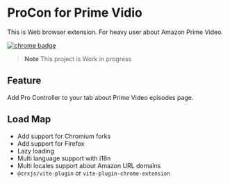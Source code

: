 # ProCon for Prime Vidio

This is Web browser extension. For heavy user about Amazon Prime Video.

[![chrome badge](https://img.shields.io/static/v1?label=Chrome&logo=googlechrome&message=get%20from%20here!&style=social)](https://chrome.google.com/webstore/detail/procon-for-prime-video/lgkkdcdmokbbjefjihihjcohjmjlibbm)

<!-- [![edge badge](https://img.shields.io/static/v1?label=Edge&logo=microsoftedge&message=get%20from%20here!&style=social)](https://chrome.google.com/webstore/detail/procon-for-prime-video/lgkkdcdmokbbjefjihihjcohjmjlibbm) -->
<!-- [![firefox badge](https://img.shields.io/static/v1?label=Firefox&logo=firefox&message=get%20from%20here!&style=social)](https://chrome.google.com/webstore/detail/procon-for-prime-video/lgkkdcdmokbbjefjihihjcohjmjlibbm) -->
<!-- [![brave badge](https://img.shields.io/static/v1?label=Brave&logo=brave&message=get%20from%20here!&style=social)](https://chrome.google.com/webstore/detail/procon-for-prime-video/lgkkdcdmokbbjefjihihjcohjmjlibbm) -->

> **Note**
> This project is Work in progress

## Feature

Add Pro Controller to your tab about Prime Video episodes page.

## Load Map

- Add support for Chromium forks
- Add support for Firefox
- Lazy loading
- Multi language support with i18n
- Multi locales support about Amazon URL domains
- `@crxjs/vite-plugin` or `vite-plugin-chrome-extension`
